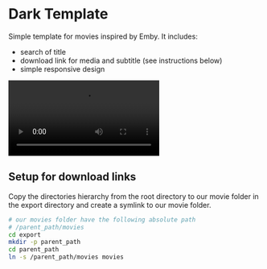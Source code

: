# Dark Template

Simple template for movies inspired by Emby. It includes:
- search of title
- download link for media and subtitle (see instructions below) 
- simple responsive design

![](https://buron.coffee/files/darkTemplate/preview.webm)

## Setup for download links

Copy the directories hierarchy from the root directory to our movie folder in the export directory and create a symlink to our movie folder.

```bash
# our movies folder have the following absolute path
# /parent_path/movies
cd export
mkdir -p parent_path
cd parent_path
ln -s /parent_path/movies movies
```


